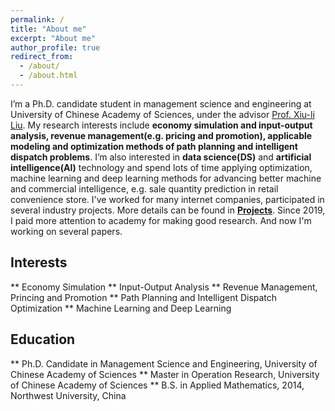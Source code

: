```yaml
---
permalink: /
title: "About me"
excerpt: "About me"
author_profile: true
redirect_from: 
  - /about/
  - /about.html
---
```


I’m a Ph.D. candidate student in management science and engineering at University of Chinese Academy of Sciences, under the advisor [Prof. Xiu-li Liu](http://homepage.amss.ac.cn/research/homePage/73790773e2f24c62a39f641c89ade596/myHomePage.html). My research interests include **economy simulation and input-output analysis, revenue management(e.g. pricing and promotion), applicable modeling and optimization methods of path planning and intelligent dispatch problems**. I’m also interested in **data science(DS)** and **artificial intelligence(AI)** technology and spend lots of time applying optimization, machine learning and deep learning methods for advancing better machine and commercial intelligence, e.g. sale quantity prediction in retail convenience store. I've worked for many internet companies, participated in several industry projects. More details can be found in [**Projects**](https://xflee.github.io//projects/). Since 2019, I paid more attention to academy for making good research. And now I'm  working on several papers.

Interests
------
** Economy Simulation
** Input-Output Analysis
** Revenue Management, Princing and Promotion
** Path Planning and Intelligent Dispatch Optimization
** Machine Learning and Deep Learning

Education
------
** Ph.D. Candidate in Management Science and Engineering, University of Chinese Academy of Sciences
** Master in Operation Research,  University of Chinese Academy of Sciences
** B.S. in Applied Mathematics, 2014, Northwest University, China
